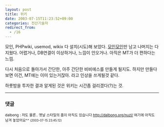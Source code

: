 ```yaml
---
layout: post
title: 위키
date: 2003-07-15T11:23:52+09:00
categories: 전산기술자
redirect_from:
  - /16
---
```


모인, PHPwiki, usemod, wikix 다 설치(시도)해 보았다. <a href="http://jinto.pe.kr/wiki/moin.cgi/">모인모인</a>만 남고 나머지는 다 지웠다. 어렵거나, DB연결이 이상하거나, 느낌이 안오거나. 아직은 MT가 더 편하다는 느낌.

다시 처음으로 돌아가서 간단한, 아주 간단한 비비에스를 만들게 될지도. 하지만 만들다보면 이건, MT에는 이미 있는거잖아. 라고 인상을 쓰게될것 같다.

하룻밤을 투자한 결과 알게된 것은 위키는 시간좀 걸리겠다(?)는 것.

* * *

### 댓글



<!--- cmt:26 --->
<!--- mail: --->
<!--- parent:0 --->

<small class=comment>dalbong : 저도 물론.. 옛날 스타일의 홈이 아직도 있습니다 http://dalbong.org/nuzl/ 여기에 아직도 남겨 놓았어요^^ <small>(2003-07-15 23:45:12)</small></small>

